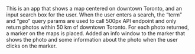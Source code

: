 This is an app that shows a map centered on downtown Toronto, and an input
search box for the user.
When the user enters a search, the “term” and “geo” query params are used to call 500px API endpoint and only
return photos within 50 km of downtown Toronto.
For each photo returned, a marker on the maps is placed. Added an info window to
the marker that shows the photo and some information about the photo when
the user clicks on the marker.

